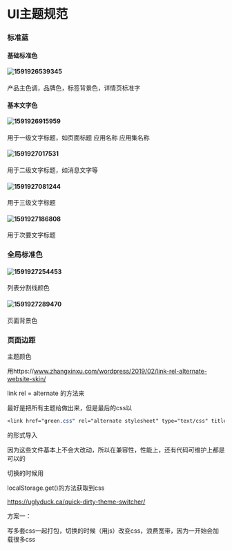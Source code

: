 # UI主题规范



### 标准蓝



#### 基础标准色

####  ![1591926539345](https://i.loli.net/2021/06/03/RY6mZ19zWUX8xha.png)

产品主色调，品牌色，标签背景色，详情页标准字

#### 基本文字色

####  ![1591926915959](https://i.loli.net/2021/06/03/cOBguvtlwVI4GaX.png)

用于一级文字标题，如页面标题	应用名称	应用集名称

#### ![1591927017531](https://i.loli.net/2021/06/03/YgRrXSvhxAmfGeB.png)

用于二级文字标题，如消息文字等

#### ![1591927081244](https://i.loli.net/2021/06/03/T4rfPwLKGsB89yS.png)

用于三级文字标题

#### ![1591927186808](https://i.loli.net/2021/06/03/EIc317YT6epnVuM.png)

用于次要文字标题

### 全局标准色

#### ![1591927254453](https://i.loli.net/2021/06/03/jlxdpI4R5cofgSn.png)

列表分割线颜色

#### ![1591927289470](https://i.loli.net/2021/06/03/2zfiuBky17vC6Hg.png)

页面背景色



### 页面边距





主题颜色

用https://www.zhangxinxu.com/wordpress/2019/02/link-rel-alternate-website-skin/

link rel = alternate 的方法来



最好是把所有主题给做出来，但是最后的css以

```css
<link href="green.css" rel="alternate stylesheet" type="text/css" title="绿色">
```

的形式导入

因为这些文件基本上不会大改动，所以在兼容性，性能上，还有代码可维护上都是可以的



切换的时候用

localStorage.get()的方法获取到css

https://uglyduck.ca/quick-dirty-theme-switcher/





方案一：

写多套css一起打包，切换的时候（用js）改变css，浪费宽带，因为一开始会加载很多css



